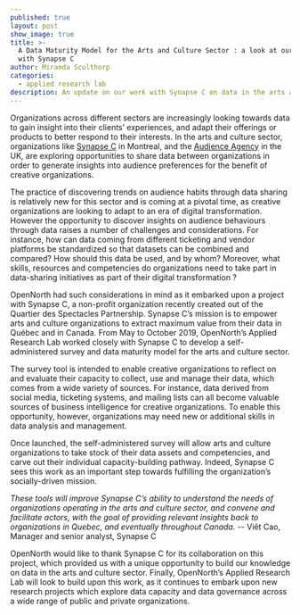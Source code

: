 ```yaml
---
published: true
layout: post
show_image: true
title: >-
  A Data Maturity Model for the Arts and Culture Sector : a look at our work
  with Synapse C
author: Miranda Sculthorp
categories:
  - applied research lab
description: An update on our work with Synapse C on data in the arts and culture sector
---
```

Organizations across different sectors are increasingly looking towards data to gain insight into their clients’ experiences, and adapt their offerings or products to better respond to their interests. In the arts and culture sector, organizations like [Synapse C](https://synapsec.ca/en/) in Montreal, and the [Audience Agency](https://www.audiencedatasharing.org/) in the UK, are exploring opportunities to share data between organizations in order to generate insights into audience preferences for the benefit of creative organizations.  

The practice of discovering trends on audience habits through data sharing is relatively new for this sector and is coming at a pivotal time, as creative organizations are looking to adapt to an era of digital transformation. However the opportunity to discover insights on audience behaviours through data raises a number of challenges and considerations. For instance, how can data coming from different ticketing and vendor platforms be standardized so that datasets can be combined and compared? How should this data be used, and by whom? Moreover, what skills, resources and competencies do organizations need to take part in data-sharing initiatives as part of their digital transformation ? 

OpenNorth had such considerations in mind as it embarked upon a project with Synapse C, a non-profit organization recently created out of the Quartier des Spectacles Partnership. Synapse C’s mission is to empower arts and culture organizations to extract maximum value from their data in Québec and in Canada. From May to October 2019, OpenNorth’s Applied Research Lab worked closely with Synapse C to develop a self-administered survey and data maturity model for the arts and culture sector. 

The survey tool is intended to enable creative organizations to reflect on and evaluate their capacity to collect, use and manage their data, which comes from a wide variety of sources. For instance, data derived from social media, ticketing systems, and mailing lists can all become valuable sources of business intelligence for creative organizations. To enable this opportunity, however, organizations may need new or additional skills in data analysis and management. 

Once launched, the self-administered survey will allow arts and culture organizations to take stock of their data assets and competencies, and carve out their individual capacity-building pathway. Indeed, Synapse C sees this work as an important step towards fulfilling the organization’s socially-driven mission.

_These tools will improve Synapse C’s ability to understand the needs of organizations operating in the arts and culture sector, and convene and facilitate actors, with the goal of providing relevant insights back to organizations in Quebec, and eventually throughout Canada._ 
-- Viêt Cao, Manager and senior analyst, Synapse C 

OpenNorth would like to thank Synapse C for its collaboration on this project, which provided us with a unique opportunity to build our knowledge on data in the arts and culture sector. Finally, OpenNorth’s Applied Research Lab will look to build upon this work, as it continues to embark upon new research projects which explore data capacity and data governance across a wide range of public and private organizations.   
